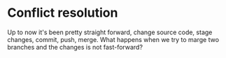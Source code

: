 # Conflict resolution

Up to now it's been pretty straight forward, change source code, stage changes, commit, push, merge. What happens when we try to marge two branches and the changes is not fast-forward?
